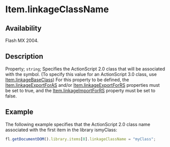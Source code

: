 # Item.linkageClassName

## Availability

Flash MX 2004.

## Description

Property; `string`; Specifies the ActionScript 2.0 class that will be associated with the symbol. (To specify this value for an ActionScript 3.0 class, use [Item.linkageBaseClass](../Item_object/Item5.md))
For this property to be defined, the [Item.linkageExportForAS](../Item_object/Item7.md) and/or [Item.linkageExportForRS](../Item_object/Item8.md) properties must be set to true, and the [Item.linkageImportForRS](../Item_object/Item11.md) property must be set to false.

## Example

The following example specifies that the ActionScript 2.0 class name associated with the first item in the library ismyClass:

```javascript
fl.getDocumentDOM().library.items[0].linkageClassName = "myClass";
```
